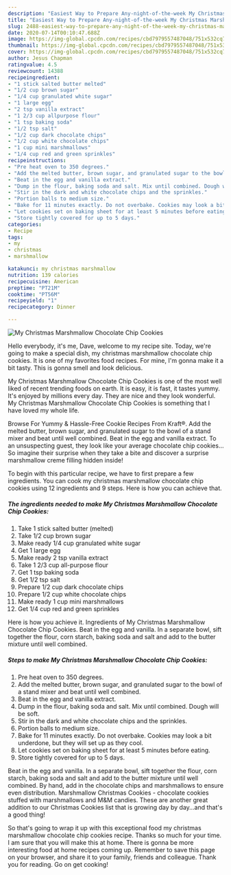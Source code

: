 ```yaml
---
description: "Easiest Way to Prepare Any-night-of-the-week My Christmas Marshmallow Chocolate Chip Cookies"
title: "Easiest Way to Prepare Any-night-of-the-week My Christmas Marshmallow Chocolate Chip Cookies"
slug: 2488-easiest-way-to-prepare-any-night-of-the-week-my-christmas-marshmallow-chocolate-chip-cookies
date: 2020-07-14T00:10:47.688Z
image: https://img-global.cpcdn.com/recipes/cbd7979557487048/751x532cq70/my-christmas-marshmallow-chocolate-chip-cookies-recipe-main-photo.jpg
thumbnail: https://img-global.cpcdn.com/recipes/cbd7979557487048/751x532cq70/my-christmas-marshmallow-chocolate-chip-cookies-recipe-main-photo.jpg
cover: https://img-global.cpcdn.com/recipes/cbd7979557487048/751x532cq70/my-christmas-marshmallow-chocolate-chip-cookies-recipe-main-photo.jpg
author: Jesus Chapman
ratingvalue: 4.5
reviewcount: 14388
recipeingredient:
- "1 stick salted butter melted"
- "1/2 cup brown sugar"
- "1/4 cup granulated white sugar"
- "1 large egg"
- "2 tsp vanilla extract"
- "1 2/3 cup allpurpose flour"
- "1 tsp baking soda"
- "1/2 tsp salt"
- "1/2 cup dark chocolate chips"
- "1/2 cup white chocolate chips"
- "1 cup mini marshmallows"
- "1/4 cup red and green sprinkles"
recipeinstructions:
- "Pre heat oven to 350 degrees."
- "Add the melted butter, brown sugar, and granulated sugar to the bowl of a stand mixer and beat until well combined."
- "Beat in the egg and vanilla extract."
- "Dump in the flour, baking soda and salt. Mix until combined. Dough will be soft."
- "Stir in the dark and white chocolate chips and the sprinkles."
- "Portion balls to medium size."
- "Bake for 11 minutes exactly. Do not overbake. Cookies may look a bit underdone, but they will set up as they cool."
- "Let cookies set on baking sheet for at least 5 minutes before eating."
- "Store tightly covered for up to 5 days."
categories:
- Recipe
tags:
- my
- christmas
- marshmallow

katakunci: my christmas marshmallow 
nutrition: 139 calories
recipecuisine: American
preptime: "PT21M"
cooktime: "PT56M"
recipeyield: "1"
recipecategory: Dinner

---
```



![My Christmas Marshmallow Chocolate Chip Cookies](https://img-global.cpcdn.com/recipes/cbd7979557487048/751x532cq70/my-christmas-marshmallow-chocolate-chip-cookies-recipe-main-photo.jpg)

Hello everybody, it's me, Dave, welcome to my recipe site. Today, we're going to make a special dish, my christmas marshmallow chocolate chip cookies. It is one of my favorites food recipes. For mine, I'm gonna make it a bit tasty. This is gonna smell and look delicious.

My Christmas Marshmallow Chocolate Chip Cookies is one of the most well liked of recent trending foods on earth. It is easy, it is fast, it tastes yummy. It's enjoyed by millions every day. They are nice and they look wonderful. My Christmas Marshmallow Chocolate Chip Cookies is something that I have loved my whole life.

Browse For Yummy &amp; Hassle-Free Cookie Recipes From Kraft®. Add the melted butter, brown sugar, and granulated sugar to the bowl of a stand mixer and beat until well combined. Beat in the egg and vanilla extract. To an unsuspecting guest, they look like your average chocolate chip cookies… So imagine their surprise when they take a bite and discover a surprise marshmallow creme filling hidden inside!


To begin with this particular recipe, we have to first prepare a few ingredients. You can cook my christmas marshmallow chocolate chip cookies using 12 ingredients and 9 steps. Here is how you can achieve that.

<!--inarticleads1-->

##### The ingredients needed to make My Christmas Marshmallow Chocolate Chip Cookies:

1. Take 1 stick salted butter (melted)
1. Take 1/2 cup brown sugar
1. Make ready 1/4 cup granulated white sugar
1. Get 1 large egg
1. Make ready 2 tsp vanilla extract
1. Take 1 2/3 cup all-purpose flour
1. Get 1 tsp baking soda
1. Get 1/2 tsp salt
1. Prepare 1/2 cup dark chocolate chips
1. Prepare 1/2 cup white chocolate chips
1. Make ready 1 cup mini marshmallows
1. Get 1/4 cup red and green sprinkles


Here is how you achieve it. Ingredients of My Christmas Marshmallow Chocolate Chip Cookies. Beat in the egg and vanilla. In a separate bowl, sift together the flour, corn starch, baking soda and salt and add to the butter mixture until well combined. 

<!--inarticleads2-->

##### Steps to make My Christmas Marshmallow Chocolate Chip Cookies:

1. Pre heat oven to 350 degrees.
1. Add the melted butter, brown sugar, and granulated sugar to the bowl of a stand mixer and beat until well combined.
1. Beat in the egg and vanilla extract.
1. Dump in the flour, baking soda and salt. Mix until combined. Dough will be soft.
1. Stir in the dark and white chocolate chips and the sprinkles.
1. Portion balls to medium size.
1. Bake for 11 minutes exactly. Do not overbake. Cookies may look a bit underdone, but they will set up as they cool.
1. Let cookies set on baking sheet for at least 5 minutes before eating.
1. Store tightly covered for up to 5 days.


Beat in the egg and vanilla. In a separate bowl, sift together the flour, corn starch, baking soda and salt and add to the butter mixture until well combined. By hand, add in the chocolate chips and marshmallows to ensure even distribution. Marshmallow Christmas Cookies - chocolate cookies stuffed with marshmallows and M&amp;M candies. These are another great addition to our Christmas Cookies list that is growing day by day…and that&#39;s a good thing! 

So that's going to wrap it up with this exceptional food my christmas marshmallow chocolate chip cookies recipe. Thanks so much for your time. I am sure that you will make this at home. There is gonna be more interesting food at home recipes coming up. Remember to save this page on your browser, and share it to your family, friends and colleague. Thank you for reading. Go on get cooking!
